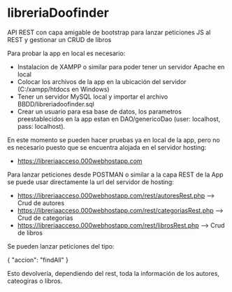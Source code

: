 # libreriaDoofinder
API REST con capa amigable de bootstrap para lanzar peticiones JS al REST y gestionar un CRUD de libros

Para probar la app en local es necesario:
 - Instalacion de XAMPP o similar para poder tener un servidor Apache en local
 - Colocar los archivos de la app en la ubicación del servidor (C:/xampp/htdocs en Windows)
 - Tener un servidor MySQL local y importar el archivo BBDD/libreriadoofinder.sql
 - Crear un usuario para esa base de datos, los parametros preestablecidos en la app estan en DAO/genericoDao (user: localhost, pass: localhost).

En este momento se pueden hacer pruebas ya en local de la app, pero no es necesario puesto que se encuentra alojada en el servidor hosting:
 - https://libreriaacceso.000webhostapp.com
 
Para lanzar peticiones desde POSTMAN o similar a la capa REST de la App se puede usar directamente la url del servidor de hosting:
 - https://libreriaacceso.000webhostapp.com/rest/autoresRest.php --> Crud de autores
 - https://libreriaacceso.000webhostapp.com/rest/categoriasRest.php --> Crud de categorias
 - https://libreriaacceso.000webhostapp.com/rest/librosRest.php --> Crud de libros
 
 Se pueden lanzar peticiones del tipo:
 
 {
  "accion": "findAll"
 }
 
 Esto devolvería, dependiendo del rest, toda la información de los autores, cateogiras o libros.
